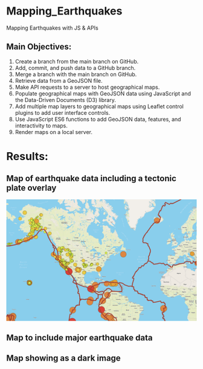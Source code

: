 # Mapping_Earthquakes

Mapping Earthquakes with JS &amp; APIs

## Main Objectives: 
1. Create a branch from the main branch on GitHub.
2. Add, commit, and push data to a GitHub branch.
3. Merge a branch with the main branch on GitHub.
4. Retrieve data from a GeoJSON file.
5. Make API requests to a server to host geographical maps.
6. Populate geographical maps with GeoJSON data using JavaScript and the Data-Driven Documents (D3) library.
7. Add multiple map layers to geographical maps using Leaflet control plugins to add user interface controls.
8. Use JavaScript ES6 functions to add GeoJSON data, features, and interactivity to maps.
9. Render maps on a local server.

# Results: 
## Map of earthquake data including a tectonic plate overlay

![tectonic plates](https://github.com/RebeccaA79/Mapping_Earthquakes/blob/main/Earthquake_Challenge/images/earthquake_data_with_tectonic_plate_overlay.png)

## Map to include major earthquake data

## Map showing as a dark image 
